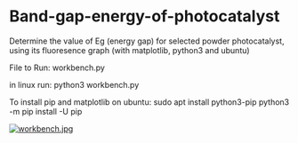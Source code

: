 # Band-gap-energy-of-photocatalyst
Determine the value of Eg (energy gap) for selected powder photocatalyst, using its fluoresence graph (with matplotlib, python3 and ubuntu)

File to Run: workbench.py

in linux run: python3 workbench.py

To install pip and matplotlib on ubuntu:
sudo apt install python3-pip
python3 -m pip install -U pip


[![workbench.jpg](https://i.postimg.cc/ZnCY5Z2R/workbench.jpg)](https://postimg.cc/dZccWMqP)
